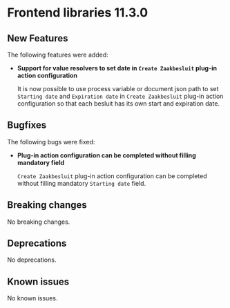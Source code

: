 # Frontend libraries 11.3.0

## New Features

The following features were added:

* **Support for value resolvers to set date in `Create Zaakbesluit` plug-in action configuration**
    
    It is now possible to use process variable or document json path to set `Starting date` and `Expiration date` in `Create Zaakbesluit` plug-in action configuration so that each besluit has its own start and expiration date.

## Bugfixes

The following bugs were fixed:

* **Plug-in action configuration can be completed without filling mandatory field**

  `Create Zaakbesluit` plug-in action configuration can be completed without filling mandatory `Starting date` field.

## Breaking changes

No breaking changes.

## Deprecations

No deprecations.

## Known issues

No known issues.
